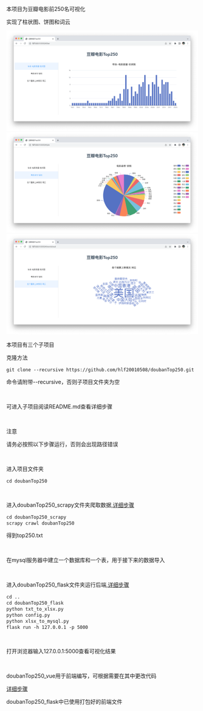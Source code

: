 本项目为豆瓣电影前250名可视化

实现了柱状图、饼图和词云

<img src='https://github.com/hlf20010508/doubanTop250/raw/master/柱状图.png'/>
<img src='https://github.com/hlf20010508/doubanTop250/raw/master/饼图.png'/>
<img src='https://github.com/hlf20010508/doubanTop250/raw/master/词云.png'/>

本项目有三个子项目

克隆方法
```
git clone --recursive https://github.com/hlf20010508/doubanTop250.git
```

命令请附带--recursive，否则子项目文件夹为空

<br/>

可进入子项目阅读README.md查看详细步骤

<br/>

注意

请务必按照以下步骤运行，否则会出现路径错误

<br/>

进入项目文件夹
```
cd doubanTop250
```

<br/>

进入doubanTop250_scrapy文件夹爬取数据,<a href='https://github.com/hlf20010508/doubanTop250_scrapy/blob/8c6ad0bc5beb662a11ad7c9a93987dc1f80896f4/README.md'>详细步骤</a>
```
cd doubanTop250_scrapy
scrapy crawl doubanTop250
```
得到top250.txt

<br/>

在mysql服务器中建立一个数据库和一个表，用于接下来的数据导入

<br/>

进入doubanTop250_flask文件夹运行后端,<a href='https://github.com/hlf20010508/doubanTop250_flask/blob/7edd92919d3203dcfe137e5f3727da8c361027d5/README.md'>详细步骤</a>
```
cd ..
cd doubanTop250_flask
python txt_to_xlsx.py
python config.py
python xlsx_to_mysql.py
flask run -h 127.0.0.1 -p 5000
```

<br/>

打开浏览器输入127.0.0.1:5000查看可视化结果

<br/>

doubanTop250_vue用于前端编写，可根据需要在其中更改代码

<a href='https://github.com/hlf20010508/doubanTop250_vue/blob/c7edc7f351b6d6a59c27686a108c1bf20de44b52/README.md'>详细步骤</a>

doubanTop250_flask中已使用打包好的前端文件

